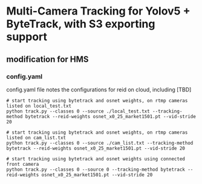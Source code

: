 # Multi-Camera Tracking for Yolov5 + ByteTrack, with S3 exporting support

## modification for HMS

### config.yaml
config.yaml file notes the configurations for reid on cloud, including [TBD]

```
# start tracking using bytetrack and osnet weights, on rtmp cameras listed on local_test.txt
python track.py --classes 0 --source ./local_test.txt --tracking-method bytetrack --reid-weights osnet_x0_25_market1501.pt --vid-stride 20

# start tracking using bytetrack and osnet weights, on rtmp cameras listed on cam_list.txt
python track.py --classes 0 --source ./cam_list.txt --tracking-method bytetrack --reid-weights osnet_x0_25_market1501.pt --vid-stride 20

# start tracking using bytetrack and osnet weights using connected front camera
python track.py --classes 0 --source 0 --tracking-method bytetrack --reid-weights osnet_x0_25_market1501.pt --vid-stride 20
```